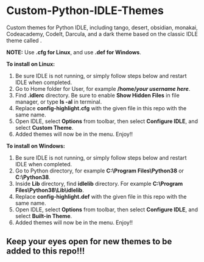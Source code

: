 # Custom-Python-IDLE-Themes
Custom themes for Python IDLE, including tango, desert, obsidian, monakai, Codeacademy, CodeIt, Darcula, and a dark theme based on the classic IDLE theme called .

**NOTE:** Use **.cfg for Linux**, and use **.def for Windows**.

**To install on Linux:**
  1) Be sure IDLE is not running, or simply follow steps below and restart IDLE when completed.
  2) Go to Home folder for User, for example **/home/*your username here***.
  3) Find **.idlerc** directory. Be sure to enable **Show Hidden Files** in file manager, or type **ls -al** in terminal.
  4) Replace **config-highlight.cfg** with the given file in this repo with the same name.
  5) Open IDLE, select **Options** from toolbar, then select **Configure IDLE**, and select **Custom Theme**.
  6) Added themes will now be in the menu. Enjoy!!
  
**To install on Windows:**
  1) Be sure IDLE is not running, or simply follow steps below and restart IDLE when completed.
  2) Go to Python directory, for example **C:\Program Files\Python38** or **C:\Python38**.
  3) Inside **Lib** directory, find **idlelib** directory. For example **C:\Program Files\Python38\Lib\idlelib**.
  4) Replace **config-highlight.def** with the given file in this repo with the same name.
  5) Open IDLE, select **Options** from toolbar, then select **Configure IDLE**, and select **Built-in Theme**.
  6) Added themes will now be in the menu. Enjoy!!


## Keep your eyes open for new themes to be added to this repo!!!

